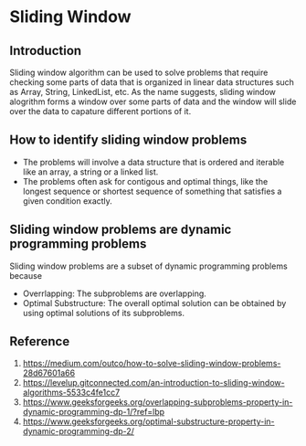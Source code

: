 # Sliding Window

## Introduction
Sliding window algorithm can be used to solve problems that require checking some parts of data that is organized in linear data structures such as Array, String, LinkedList, etc. As the name suggests, sliding window alogrithm forms a window over some parts of data and the window will slide over the data to capature different portions of it.


## How to identify sliding window problems
- The problems will involve a data structure that is ordered and iterable like an array, a string or a linked list.
- The problems often ask for contigous and optimal things, like the longest sequence or shortest sequence of something that satisfies a given condition exactly.

## Sliding window problems are dynamic programming problems
Sliding window problems are a subset of dynamic programming problems because
- Overrlapping: The subproblems are overlapping.
- Optimal Substructure: The overall optimal solution can be obtained by using optimal solutions of its subproblems.


## Reference
1. https://medium.com/outco/how-to-solve-sliding-window-problems-28d67601a66
2. https://levelup.gitconnected.com/an-introduction-to-sliding-window-algorithms-5533c4fe1cc7
3. https://www.geeksforgeeks.org/overlapping-subproblems-property-in-dynamic-programming-dp-1/?ref=lbp
4. https://www.geeksforgeeks.org/optimal-substructure-property-in-dynamic-programming-dp-2/
